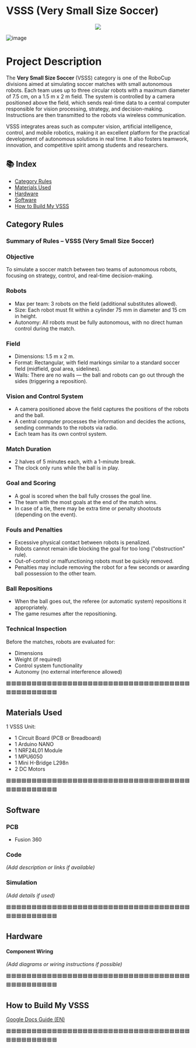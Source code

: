 <h1 align="left"> VSSS (Very Small Size Soccer)</h1>

<p align="center">
<img loading="lazy" src="http://img.shields.io/static/v1?label=STATUS&message=IN%20DEVELOPMENT&color=GREEN&style=for-the-badge"/>
</p>

![image](https://github.com/user-attachments/assets/85888ab1-4472-4e1d-974b-98f749e5b422)

<h1 align="left"> Project Description </h1>

The **Very Small Size Soccer** (VSSS) category is one of the RoboCup divisions aimed at simulating soccer matches with small autonomous robots. Each team uses up to three circular robots with a maximum diameter of 7.5 cm, on a 1.5 m x 2 m field. The system is controlled by a camera positioned above the field, which sends real-time data to a central computer responsible for vision processing, strategy, and decision-making. Instructions are then transmitted to the robots via wireless communication.

VSSS integrates areas such as computer vision, artificial intelligence, control, and mobile robotics, making it an excellent platform for the practical development of autonomous solutions in real time. It also fosters teamwork, innovation, and competitive spirit among students and researchers.

## 📚 Index

- [Category Rules](#category-rules)
- [Materials Used](#materials-used)
- [Hardware](#hardware)
- [Software](#software)
- [How to Build My VSSS](#how-to-build-my-vsss)

## Category Rules
### Summary of Rules – VSSS (Very Small Size Soccer)

### Objective
To simulate a soccer match between two teams of autonomous robots, focusing on strategy, control, and real-time decision-making.

### Robots
- Max per team: 3 robots on the field (additional substitutes allowed).
- Size: Each robot must fit within a cylinder 75 mm in diameter and 15 cm in height.
- Autonomy: All robots must be fully autonomous, with no direct human control during the match.

### Field
- Dimensions: 1.5 m x 2 m.
- Format: Rectangular, with field markings similar to a standard soccer field (midfield, goal area, sidelines).
- Walls: There are no walls — the ball and robots can go out through the sides (triggering a reposition).

### Vision and Control System
- A camera positioned above the field captures the positions of the robots and the ball.
- A central computer processes the information and decides the actions, sending commands to the robots via radio.
- Each team has its own control system.

### Match Duration
- 2 halves of 5 minutes each, with a 1-minute break.
- The clock only runs while the ball is in play.

### Goal and Scoring
- A goal is scored when the ball fully crosses the goal line.
- The team with the most goals at the end of the match wins.
- In case of a tie, there may be extra time or penalty shootouts (depending on the event).

### Fouls and Penalties
- Excessive physical contact between robots is penalized.
- Robots cannot remain idle blocking the goal for too long ("obstruction" rule).
- Out-of-control or malfunctioning robots must be quickly removed.
- Penalties may include removing the robot for a few seconds or awarding ball possession to the other team.

### Ball Repositions
- When the ball goes out, the referee (or automatic system) repositions it appropriately.
- The game resumes after the repositioning.

### Technical Inspection
Before the matches, robots are evaluated for:
- Dimensions
- Weight (if required)
- Control system functionality
- Autonomy (no external interference allowed)

🟦🟦🟦🟦🟦🟦🟦🟦🟦🟦🟦🟦🟦🟦🟦🟦🟦🟦🟦🟦🟦🟦🟦🟦🟦🟦🟦🟦🟦🟦🟦🟦🟦🟦🟦🟦🟦🟦🟦🟦🟦🟦🟦🟦🟦🟦

## Materials Used 
1 VSSS Unit:
- 1 Circuit Board (PCB or Breadboard)  
- 1 Arduino NANO  
- 1 NRF24L01 Module  
- 1 MPU6050  
- 1 Mini H-Bridge L298n  
- 2 DC Motors

🟦🟦🟦🟦🟦🟦🟦🟦🟦🟦🟦🟦🟦🟦🟦🟦🟦🟦🟦🟦🟦🟦🟦🟦🟦🟦🟦🟦🟦🟦🟦🟦🟦🟦🟦🟦🟦🟦🟦🟦🟦🟦🟦🟦🟦🟦

## Software

### PCB
- Fusion 360

### Code
*(Add description or links if available)*

### Simulation
*(Add details if used)*

🟦🟦🟦🟦🟦🟦🟦🟦🟦🟦🟦🟦🟦🟦🟦🟦🟦🟦🟦🟦🟦🟦🟦🟦🟦🟦🟦🟦🟦🟦🟦🟦🟦🟦🟦🟦🟦🟦🟦🟦🟦🟦🟦🟦🟦🟦

## Hardware

#### Component Wiring
*(Add diagrams or wiring instructions if possible)*

🟦🟦🟦🟦🟦🟦🟦🟦🟦🟦🟦🟦🟦🟦🟦🟦🟦🟦🟦🟦🟦🟦🟦🟦🟦🟦🟦🟦🟦🟦🟦🟦🟦🟦🟦🟦🟦🟦🟦🟦🟦🟦🟦🟦🟦🟦

## How to Build My VSSS

[Google Docs Guide (EN)](https://docs.google.com/document/d/1Gx1FeZU1V7xuebESt6DnqYbtGiYW-2jLfToopUDha7g/edit?usp=sharing)

🟦🟦🟦🟦🟦🟦🟦🟦🟦🟦🟦🟦🟦🟦🟦🟦🟦🟦🟦🟦🟦🟦🟦🟦🟦🟦🟦🟦🟦🟦🟦🟦🟦🟦🟦🟦🟦🟦🟦🟦🟦🟦🟦🟦🟦🟦
